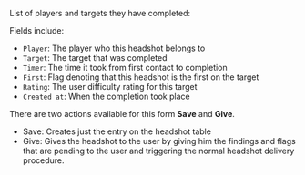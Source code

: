 List of players and targets they have completed:

Fields include:
* `Player`: The player who this headshot belongs to
* `Target`: The target that was completed
* `Timer`: The time it took from first contact to completion
* `First`: Flag denoting that this headshot is the first on the target
* `Rating`: The user difficulty rating for this target
* `Created at`: When the completion took place

There are two actions available for this form **Save** and **Give**.
* Save: Creates just the entry on the headshot table
* Give: Gives the headshot to the user by giving him the findings and flags that are pending to the user and triggering the normal headshot delivery procedure.